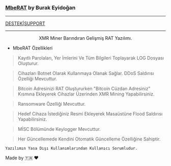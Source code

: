 ### [MbeRAT](https://github.com/mbesoftware) by Burak Eyidoğan
---
[DESTEK|SUPPORT](https://t.me/Noxus_0)

---

<p align="center">
     XMR Miner Barındıran Gelişmiş RAT Yazılımı.
    <br>

* MbeRAT Özellikleri

> Kayıtlı Parolaları, Yer İmlerini Ve Tüm Bilgileri Toplayarak LOG Dosyası Oluşturur.

> Cihazları Botnet Olarak Kullanmaya Olanak Sağlar. DDoS Saldırısı Özelliği Mevcuttur.

> Bitcoin Adresinizi RAT Oluştururken "Bitcoin Cüzdan Adresiniz" Kısmına Ekleyerek Cihazlar Üzerinden XMR Mining Yapabilirsiniz.

> Ransomware Özelliği Mevcuttur.

> Hedef Cihaza İstediğiniz Resmi Ekleyerek Masaüstüne Flood Saldırısı Yapabilirsiniz.

> MİSC Bölümünde Keylogger Mevcuttur.

> Her Güncellemede Kendini Otomatik Güncelleme Özelliğine Sahiptir.

```
Yazılımın Yasa Dışı Kullanımlarından Kullanıcı Sorumludur.
```

Made by :tr: :heart:
